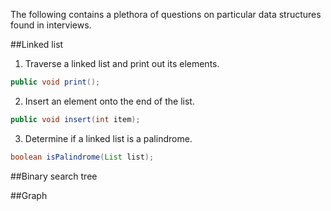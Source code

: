The following contains a plethora of questions on particular data structures found in interviews.

##Linked list

1. Traverse a linked list and print out its elements.

```java
public void print();
```

2. Insert an element onto the end of the list.

```java
public void insert(int item);
```
3. Determine if a linked list is a palindrome.

```java
boolean isPalindrome(List list);
```

##Binary search tree

##Graph
